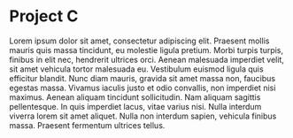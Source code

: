 # Project C

Lorem ipsum dolor sit amet, consectetur adipiscing elit. Praesent mollis mauris quis massa tincidunt, eu molestie ligula pretium. Morbi turpis turpis, finibus in elit nec, hendrerit ultrices orci. Aenean malesuada imperdiet velit, sit amet vehicula tortor malesuada eu. Vestibulum euismod ligula quis efficitur blandit. Nunc diam mauris, gravida sit amet massa non, faucibus egestas massa. Vivamus iaculis justo et odio convallis, non imperdiet nisi maximus. Aenean aliquam tincidunt sollicitudin. Nam aliquam sagittis pellentesque. In quis imperdiet lacus, vitae varius nisi. Nulla interdum viverra lorem sit amet aliquet. Nulla non interdum sapien, vehicula finibus massa. Praesent fermentum ultrices tellus.

